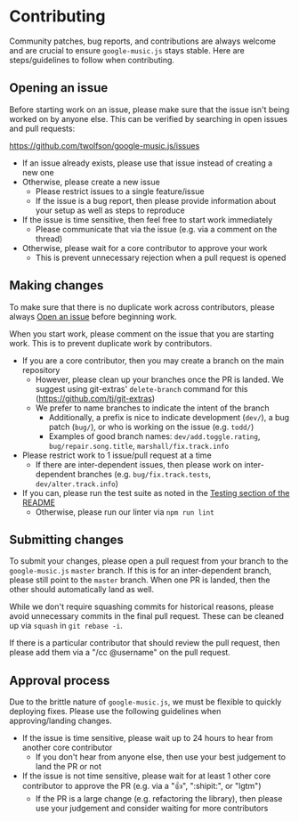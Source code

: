 # Contributing
Community patches, bug reports, and contributions are always welcome and are crucial to ensure `google-music.js` stays stable. Here are steps/guidelines to follow when contributing.

## Opening an issue
Before starting work on an issue, please make sure that the issue isn't being worked on by anyone else. This can be verified by searching in open issues and pull requests:

https://github.com/twolfson/google-music.js/issues

- If an issue already exists, please use that issue instead of creating a new one
- Otherwise, please create a new issue
    - Please restrict issues to a single feature/issue
    - If the issue is a bug report, then please provide information about your setup as well as steps to reproduce
- If the issue is time sensitive, then feel free to start work immediately
    - Please communicate that via the issue (e.g. via a comment on the thread)
- Otherwise, please wait for a core contributor to approve your work
    - This is prevent unnecessary rejection when a pull request is opened

## Making changes
To make sure that there is no duplicate work across contributors, please always [Open an issue][] before beginning work.

[Open an issue]: #opening-an-issue

When you start work, please comment on the issue that you are starting work. This is to prevent duplicate work by contributors.

- If you are a core contributor, then you may create a branch on the main repository
    - However, please clean up your branches once the PR is landed. We suggest using git-extras' `delete-branch` command for this (https://github.com/tj/git-extras)
    - We prefer to name branches to indicate the intent of the branch
        - Additionally, a prefix is nice to indicate development (`dev/`), a bug patch (`bug/`), or who is working on the issue (e.g. `todd/`)
        - Examples of good branch names: `dev/add.toggle.rating`, `bug/repair.song.title`, `marshall/fix.track.info`
- Please restrict work to 1 issue/pull request at a time
    - If there are inter-dependent issues, then please work on inter-dependent branches (e.g. `bug/fix.track.tests`, `dev/alter.track.info`)
- If you can, please run the test suite as noted in the [Testing section of the README][testing-readme]
    - Otherwise, please run our linter via `npm run lint`

[testing-readme]: /README.md#testing

## Submitting changes
To submit your changes, please open a pull request from your branch to the `google-music.js` `master` branch. If this is for an inter-dependent branch, please still point to the `master` branch. When one PR is landed, then the other should automatically land as well.

While we don't require squashing commits for historical reasons, please avoid unnecessary commits in the final pull request. These can be cleaned up via `squash` in `git rebase -i`.

If there is a particular contributor that should review the pull request, then please add them via a "/cc @username" on the pull request.

## Approval process
Due to the brittle nature of `google-music.js`, we must be flexible to quickly deploying fixes. Please use the following guidelines when approving/landing changes.

- If the issue is time sensitive, please wait up to 24 hours to hear from another core contributor
    - If you don't hear from anyone else, then use your best judgement to land the PR or not
- If the issue is not time sensitive, please wait for at least 1 other core contributor to approve the PR (e.g. via a ":+1:", ":shipit:", or "lgtm")
    - If the PR is a large change (e.g. refactoring the library), then please use your judgement and consider waiting for more contributors
